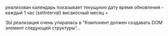 реализован календарь показывает текущуюю дату 
время обновления - каждый 1 час (setInterval)
висакосный месяц +

ЗЫ реализация очень упиралась в "Компонент должен создавать DOM элемент следующей структуры"...
